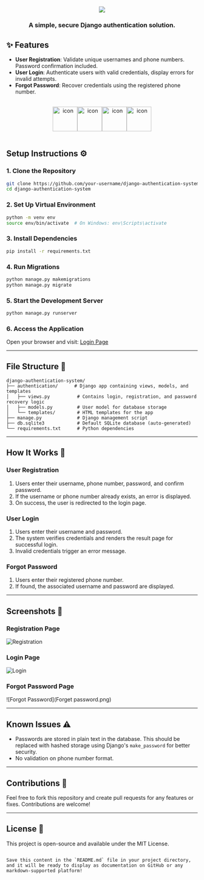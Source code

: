  <h1 align="center">
    <img src="https://readme-typing-svg.herokuapp.com/?font=Righteous&size=35&center=true&vCenter=true&width=600&height=70&duration=6000&lines=Django+Authentication+System+🛡️;Secure+User+Management+Made+Easy" />
  </h1>
  <h3 align="center">A simple, secure Django authentication solution.</h3>

  <div class="section">
    <h2>✨ Features</h2>
    <ul>
      <li><strong>User Registration</strong>: Validate unique usernames and phone numbers. Password confirmation included.</li>
      <li><strong>User Login</strong>: Authenticate users with valid credentials, display errors for invalid attempts.</li>
      <li><strong>Forgot Password</strong>: Recover credentials using the registered phone number.</li>
    </ul>
  </div>
   <br>  
     
<div align="center"> 
  <!-- 동적 뱃지 --> 
  <div style="display: flex; justify-content: center; align-items: flex-end;">
    <img src="https://techstack-generator.vercel.app/python-icon.svg" alt="icon" width="65" height="65" />
    <img src="https://techstack-generator.vercel.app/django-icon.svg" alt="icon" width="65" height="65" />
    <img src="https://techstack-generator.vercel.app/mysql-icon.svg" alt="icon" width="65" height="65">
    <img src="https://techstack-generator.vercel.app/github-icon.svg" alt="icon" width="65" height="65" />
  </div>
</div>
<br>


## Setup Instructions ⚙️

### 1. Clone the Repository

```bash
git clone https://github.com/your-username/django-authentication-system.git
cd django-authentication-system
```

### 2. Set Up Virtual Environment

```bash
python -m venv env
source env/bin/activate  # On Windows: env\Scripts\activate
```

### 3. Install Dependencies

```bash
pip install -r requirements.txt
```

### 4. Run Migrations

```bash
python manage.py makemigrations
python manage.py migrate
```

### 5. Start the Development Server

```bash
python manage.py runserver
```

### 6. Access the Application

Open your browser and visit: [Login Page](https://login-lac-psi-76.vercel.app/)

---

## File Structure 📂

```plaintext
django-authentication-system/
├── authentication/      # Django app containing views, models, and templates
│   ├── views.py          # Contains login, registration, and password recovery logic
│   ├── models.py         # User model for database storage
│   └── templates/        # HTML templates for the app
├── manage.py             # Django management script
├── db.sqlite3            # Default SQLite database (auto-generated)
└── requirements.txt      # Python dependencies
```

---

## How It Works 🔑

### User Registration

1. Users enter their username, phone number, password, and confirm password.
2. If the username or phone number already exists, an error is displayed.
3. On success, the user is redirected to the login page.

### User Login

1. Users enter their username and password.
2. The system verifies credentials and renders the result page for successful login.
3. Invalid credentials trigger an error message.

### Forgot Password

1. Users enter their registered phone number.
2. If found, the associated username and password are displayed.

---

## Screenshots 📸

### Registration Page
![Registration](registration.png)

### Login Page
![Login](login.png)

### Forgot Password Page
![Forgot Password](Forget password.png)

---

## Known Issues ⚠️

- Passwords are stored in plain text in the database. This should be replaced with hashed storage using Django's `make_password` for better security.
- No validation on phone number format.

---

## Contributions 🤝

Feel free to fork this repository and create pull requests for any features or fixes. Contributions are welcome!

---

## License 📝

This project is open-source and available under the MIT License.
```

Save this content in the `README.md` file in your project directory, and it will be ready to display as documentation on GitHub or any markdown-supported platform!
